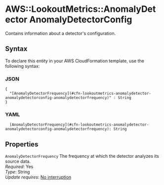 # AWS::LookoutMetrics::AnomalyDetector AnomalyDetectorConfig<a name="aws-properties-lookoutmetrics-anomalydetector-anomalydetectorconfig"></a>

Contains information about a detector's configuration\.

## Syntax<a name="aws-properties-lookoutmetrics-anomalydetector-anomalydetectorconfig-syntax"></a>

To declare this entity in your AWS CloudFormation template, use the following syntax:

### JSON<a name="aws-properties-lookoutmetrics-anomalydetector-anomalydetectorconfig-syntax.json"></a>

```
{
  "[AnomalyDetectorFrequency](#cfn-lookoutmetrics-anomalydetector-anomalydetectorconfig-anomalydetectorfrequency)" : String
}
```

### YAML<a name="aws-properties-lookoutmetrics-anomalydetector-anomalydetectorconfig-syntax.yaml"></a>

```
  [AnomalyDetectorFrequency](#cfn-lookoutmetrics-anomalydetector-anomalydetectorconfig-anomalydetectorfrequency): String
```

## Properties<a name="aws-properties-lookoutmetrics-anomalydetector-anomalydetectorconfig-properties"></a>

`AnomalyDetectorFrequency`  <a name="cfn-lookoutmetrics-anomalydetector-anomalydetectorconfig-anomalydetectorfrequency"></a>
The frequency at which the detector analyzes its source data\.  
*Required*: Yes  
*Type*: String  
*Update requires*: [No interruption](https://docs.aws.amazon.com/AWSCloudFormation/latest/UserGuide/using-cfn-updating-stacks-update-behaviors.html#update-no-interrupt)